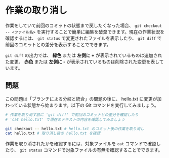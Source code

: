 # 作業の取り消し

作業をしていて前回のコミットの状態まで戻したくなった場合、 `git checkout -- <ファイル名>` を実行することで簡単に編集を破棄できます。現在の作業状況を確認するには、 `git status` で変更されたファイルを表示したり、 `git diff` で前回のコミットとの差分を表示することでできます。

`git diff` の出力では、 **緑色** または **左側に +** が表示されているものは追加された変更、 **赤色** または **左側に -** が表示されているものは削除された変更を表しています。

## 問題

この問題は「ブランチによる分岐と統合」の問題の後に、 hello.txt に変更が加わっている状態から始まります。以下の Git コマンドを実行してみましょう。

```bash
# 作業を取り消す前に 'git diff' で前回のコミットとの差分を確認したり
# 'cat hello.txt' で現在のテキストの内容を確認してみましょう

git checkout -- hello.txt # hello.txt のコミット後の作業を取り消し
cat hello.txt # 取り消し後の hello.txt を確認
```

作業を取り消されたかを確認するには、対象ファイルを `cat` コマンドで確認したり、 `git status` コマンドで対象ファイルの有無を確認することでできます。
